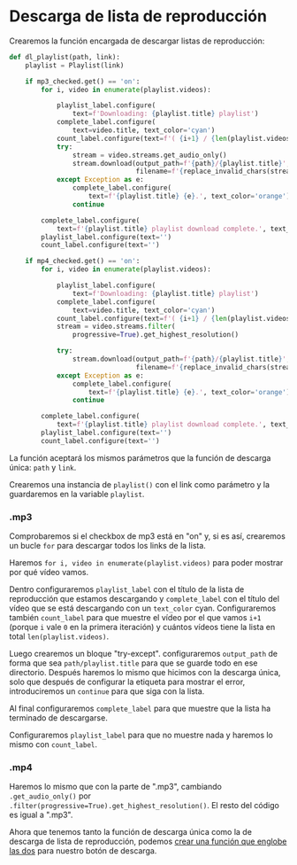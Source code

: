 # Descarga de lista de reproducción

Crearemos la función encargada de descargar listas de reproducción:

```python
def dl_playlist(path, link):
    playlist = Playlist(link)

    if mp3_checked.get() == 'on':
        for i, video in enumerate(playlist.videos):

            playlist_label.configure(
                text=f'Downloading: {playlist.title} playlist')
            complete_label.configure(
                text=video.title, text_color='cyan')
            count_label.configure(text=f'( {i+1} / {len(playlist.videos)} )')
            try:
                stream = video.streams.get_audio_only()
                stream.download(output_path=f'{path}/{playlist.title}',
                                filename=f'{replace_invalid_chars(stream.title)}.mp3', timeout=20)
            except Exception as e:
                complete_label.configure(
                    text=f'{playlist.title} {e}.', text_color='orange')
                continue

        complete_label.configure(
            text=f'{playlist.title} playlist download complete.', text_color='#07fc03')
        playlist_label.configure(text='')
        count_label.configure(text='')

    if mp4_checked.get() == 'on':
        for i, video in enumerate(playlist.videos):

            playlist_label.configure(
                text=f'Downloading: {playlist.title} playlist')
            complete_label.configure(
                text=video.title, text_color='cyan')
            count_label.configure(text=f'( {i+1} / {len(playlist.videos)} )')
            stream = video.streams.filter(
                progressive=True).get_highest_resolution()

            try:
                stream.download(output_path=f'{path}/{playlist.title}',
                                filename=f'{replace_invalid_chars(stream.title)}.mp4', timeout=20)
            except Exception as e:
                complete_label.configure(
                    text=f'{playlist.title} {e}.', text_color='orange')
                continue

        complete_label.configure(
            text=f'{playlist.title} playlist download complete.', text_color='#07fc03')
        playlist_label.configure(text='')
        count_label.configure(text='')
```

La función aceptará los mismos parámetros que la función de descarga única: `path` y `link`.

Crearemos una instancia de `playlist()` con el link como parámetro y la guardaremos en la variable `playlist`.

### .mp3

Comprobaremos si el checkbox de mp3 está en "on" y, si es así, crearemos un bucle `for` para descargar todos los links de la lista.

Haremos `for i, video in enumerate(playlist.videos)` para poder mostrar por qué vídeo vamos.

Dentro configuraremos `playlist_label` con el título de la lista de reproducción que estamos descargando y `complete_label` con el título del vídeo que se está descargando con un `text_color` cyan.
Configuraremos también `count_label` para que muestre el vídeo por el que vamos `i+1` (porque `i` vale `0` en la primera iteración) y cuántos vídeos tiene la lista en total `len(playlist.videos)`.

Luego crearemos un bloque "try-except". configuraremos `output_path` de forma que sea `path/playlist.title` para que se guarde todo en ese directorio. Después haremos lo mismo que hicimos con la descarga única, solo que después de configurar la etiqueta para mostrar el error, introduciremos un `continue` para que siga con la lista.

Al final configuraremos `complete_label` para que muestre que la lista ha terminado de descargarse.

Configuraremos `playlist_label` para que no muestre nada y haremos lo mismo con `count_label`.

### .mp4

Haremos lo mismo que con la parte de ".mp3", cambiando `.get_audio_only()` por `.filter(progressive=True).get_highest_resolution()`. El resto del código es igual a ".mp3".

Ahora que tenemos tanto la función de descarga única como la de descarga de lista de reproducción, podemos [crear una función que englobe las dos](descarga.md) para nuestro botón de descarga.
